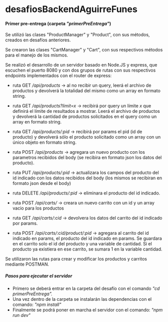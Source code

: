 # desafiosBackendAguirreFunes

#### Primer pre-entrega (carpeta _"primerPreEntrega"_)

Se utilizó las clases "ProductManager" y "Product", con sus métodos, creados en desafíos anteriores.

Se crearon las clases "CartManager" y "Cart", con sus respectivos métodos para el manejo de los mismos.

Se realizó el desarrollo de un servidor basado en Node.JS y express, que escuchen el puerto 8080 y con dos grupos de rutas con sus respectivos endpoints implementados con el router de express:

- ruta GET _/api/products_ -> al no recibir un query, leerá el archivo de productos y devolverá la totalidad del mismo como un array en formato string.
- ruta GET _/api/products?limit=x_ -> recibirá por query un límite _x_ que definirá el límite de resultados a mostrar. Leerá el archivo de productos y devolverá la cantidad de productos solicitados en el query como un array en formato string.
- ruta GET _/api/products/:pid_ -> recibirá por params el pid (id de producto) y devolverá sólo el producto solicitado como un array con un único objeto en formato string.
- ruta POST _/api/products_ -> agregara un nuevo producto con los parametros recibidos del body (se recibira en formato json los datos del producto).
- ruta PUT _/api/products/:pid_ -> actualizara los campos del producto del id indicado con los datos recibidos del body (los mismos se recibiran en formato json desde el body)
- ruta DELETE _/api/products/:pid_ -> eliminara el producto del id indicado.

- ruta POST _/api/carts/_ -> creara un nuevo carrito con un id y un array vacio para los productos
- ruta GET _/api/carts/:cid_ -> devolvera los datos del carrito del id indicado por params.
- ruta POST _/api/carts/:cid/product/:pid_ -> agregara al carrito del id indicado en params, el producto del id indicado en params. Se guardara en el carrito solo el id del producto y una variable de cantidad. Si el producto ya existiera en ese carrito, se sumara 1 en la variable cantidad.

Se utilizaron las rutas para crear y modificar los productos y carritos mediante POSTMAN.

##### Pasos para ejecutar el servidor

- Primero se deberá entrar en la carpeta del desafío con el comando _"cd primerPreEntrega"._
- Una vez dentro de la carpeta se instalarán las dependencias con el comando: _"npm install"_
- Finalmente se podrá poner en marcha el servidor con el comando: _"npm run dev"_
